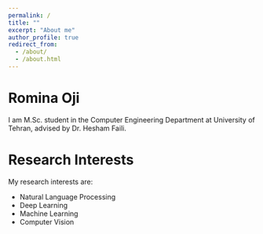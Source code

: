 ```yaml
---
permalink: /
title: ""
excerpt: "About me"
author_profile: true
redirect_from: 
  - /about/
  - /about.html
---
```


Romina Oji
======
I am M.Sc. student in the Computer Engineering Department at University of Tehran, advised by Dr. Hesham Faili.

Research Interests
======
My research interests are: 
- Natural Language Processing
- Deep Learning
- Machine Learning
- Computer Vision
